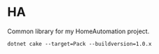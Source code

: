 # HA
Common library for my HomeAutomation project.


```
dotnet cake --target=Pack --buildversion=1.0.x
```